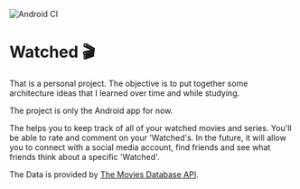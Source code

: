 ![Android CI](https://github.com/heitorcolangelo/Movies/workflows/Android%20CI/badge.svg?branch=master)
# Watched 🎬
That is a personal project. The objective is to put together some architecture ideas that I learned over time and while studying.

The project is only the Android app for now.

The helps you to keep track of all of your watched movies and series. You'll be able to rate and comment on your 'Watched's.
In the future, it will allow you to connect with a social media account, find friends and see what friends think about a specific 'Watched'.

The Data is provided by [The Movies Database API](https://developers.themoviedb.org/3).
